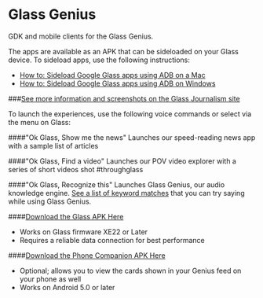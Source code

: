 Glass Genius
===========

GDK and mobile clients for the Glass Genius.

The apps are available as an APK that can be sideloaded on your Glass device.  To sideload apps, use the following instructions:

* [How to: Sideload Google Glass apps using ADB on a Mac](http://googleglassfans.com/archives/2924/set-adb-mac-sideload-apps-google-glass/)
* [How to: Sideload Google Glass apps using ADB on Windows](http://googleglassfans.com/archives/3054/sideload-google-glass-apps-windows/)

###[See more information and screenshots on the Glass Journalism site](http://www.glassjournalism.io/2014/12/09/trying-glass-genius/)

To launch the experiences, use the following voice commands or select via the menu on Glass:

####"Ok Glass, Show me the news"
Launches our speed-reading news app with a sample list of articles

####"Ok Glass, Find a video"
Launches our POV video explorer with a series of short videos shot #throughglass

####"Ok Glass, Recognize this"
Launches Glass Genius, our audio knowledge engine.  [See a list of keyword matches](http://genius.glassjournalism.io/card/triggers) that you can try saying while using Glass Genius.

####[Download the Glass APK Here](https://drive.google.com/file/d/0BysO7O2z9sluUFZvallhUU5sUUk/view?usp=sharing)

* Works on Glass firmware XE22 or Later
* Requires a reliable data connection for best performance

####[Download the Phone Companion APK Here](https://drive.google.com/file/d/0BysO7O2z9sluS1lKOS1sWURSRmc/view?usp=sharing)

* Optional; allows you to view the cards shown in your Genius feed on your phone as well
* Works on Android 5.0 or later
